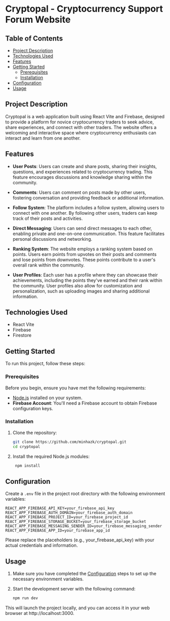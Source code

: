 # Cryptopal - Cryptocurrency Support Forum Website

## Table of Contents

-   [Project Description](#project-description)
-   [Technologies Used](#technologies-used)
-   [Features](#features)
-   [Getting Started](#getting-started)
    -   [Prerequisites](#prerequisites)
    -   [Installation](#installation)
-   [Configuration](#configuration)
-   [Usage](#usage)

## Project Description

Cryptopal is a web application built using React Vite and Firebase, designed to provide a platform for novice cryptocurrency traders to seek advice, share experiences, and connect with other traders. The website offers a welcoming and interactive space where cryptocurrency enthusiasts can interact and learn from one another.

## Features

- **User Posts**: Users can create and share posts, sharing their insights, questions, and experiences related to cryptocurrency trading. This feature encourages discussions and knowledge sharing within the community.

- **Comments**: Users can comment on posts made by other users, fostering conversation and providing feedback or additional information.

- **Follow System**: The platform includes a follow system, allowing users to connect with one another. By following other users, traders can keep track of their posts and activities.

- **Direct Messaging**: Users can send direct messages to each other, enabling private and one-on-one communication. This feature facilitates personal discussions and networking.

- **Ranking System**: The website employs a ranking system based on points. Users earn points from upvotes on their posts and comments and lose points from downvotes. These points contribute to a user's overall rank within the community.

- **User Profiles**: Each user has a profile where they can showcase their achievements, including the points they've earned and their rank within the community. User profiles also allow for customization and personalization, such as uploading images and sharing additional information.

## Technologies Used

- React Vite
- Firebase
- Firestore

## Getting Started

To run this project, follow these steps:

### Prerequisites

Before you begin, ensure you have met the following requirements:

-   [Node.js](https://nodejs.org/) installed on your system.
-   **Firebase Account**: You'll need a Firebase account to obtain Firebase configuration keys.

### Installation

1. Clone the repository:

    ```bash
    git clone https://github.com/minhazk/cryptopal.git
    cd cryptopal
    ```

2. Install the required Node.js modules:
    
    ```bash
     npm install
    ```

## Configuration

Create a `.env` file in the project root directory with the following environment variables:

```
REACT_APP_FIREBASE_API_KEY=your_firebase_api_key
REACT_APP_FIREBASE_AUTH_DOMAIN=your_firebase_auth_domain
REACT_APP_FIREBASE_PROJECT_ID=your_firebase_project_id
REACT_APP_FIREBASE_STORAGE_BUCKET=your_firebase_storage_bucket
REACT_APP_FIREBASE_MESSAGING_SENDER_ID=your_firebase_messaging_sender
REACT_APP_FIREBASE_APP_ID=your_firebase_app_id
```

Please replace the placeholders (e.g., your_firebase_api_key) with your actual credentials and information.

## Usage

1. Make sure you have completed the [Configuration](#configuration) steps to set up the necessary environment variables.

2. Start the development server with the following command:

    ```bash
    npm run dev
    ```

This will launch the project locally, and you can access it in your web browser at http://localhost:3000.
